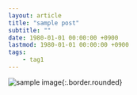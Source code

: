 ```yaml
---
layout: article
title: "sample post"
subtitle: ""
date: 1980-01-01 00:00:00 +0900
lastmod: 1980-01-01 00:00:00 +0900
tags: 
    - tag1
---
```


![sample image](https://avatars0.githubusercontent.com/u/59393359?s=460&v=4){:.border.rounded}

<br><br><br><br>